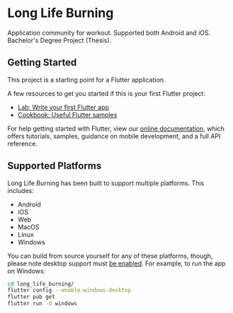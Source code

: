 # Long Life Burning

Application community for workout. Supported both Android and iOS. Bachelor's Degree Project (Thesis).

## Getting Started

This project is a starting point for a Flutter application.

A few resources to get you started if this is your first Flutter project:

- [Lab: Write your first Flutter app](https://flutter.dev/docs/get-started/codelab)
- [Cookbook: Useful Flutter samples](https://flutter.dev/docs/cookbook)

For help getting started with Flutter, view our [online documentation](https://flutter.dev/docs), which offers tutorials, samples, guidance on mobile development, and a full API reference.

## Supported Platforms

Long Life Burning has been built to support multiple platforms.
This includes:

- Android
- iOS
- Web
- MacOS
- Linux
- Windows

You can build from source yourself for any of these platforms, though, please note desktop support must [be enabled](https://github.com/flutter/flutter/wiki/Desktop-shells#tooling). For example, to run the app on Windows:

```bash
cd long_life_burning/
flutter config --enable-windows-desktop
flutter pub get
flutter run -d windows
```
